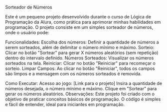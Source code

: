 Sorteador de Números

Este é um pequeno projeto desenvolvido durante o curso de Lógica de Programação da Alura, como prática para aprimorar minhas habilidades em programação.
O projeto consiste em um simples sorteador de números, onde o usuário pode:

Funcionalidades:
Escolha dos números: Definir a quantidade de números a serem sorteados, além de delimitar o número mínimo e máximo.
Sorteio: Clicar no botão "Sortear" para gerar X números aleatórios (sem repetição) dentro do intervalo definido.
Números Sorteados: Visualizar os números sorteados na tela.
Reiniciar: Clicar no botão "Reiniciar" para recomeçar o sorteio.
Limpar Campos: Ao clicar no botão "Reiniciar", todos os campos são limpos e a mensagem com os números sorteados é removida.

Como Executar:
Acesso ao jogo: [Link para o projeto]
Insira a quantidade de números desejada, o número mínimo e máximo.
Clique em "Sortear" para gerar os números aleatórios.
Observações:
Este projeto foi criado com o objetivo de praticar conceitos básicos de programação.
O código é simples e fácil de entender, ideal para iniciantes em programação.
